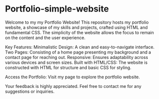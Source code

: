 # Portfolio-simple-website
Welcome to my my Portfolio Website!
This repository hosts my portfolio website, a showcase of my skills and projects, crafted using HTML and fundamental CSS. The simplicity of the website allows the focus to remain on the content and the user experience.

Key Features:
Minimalistic Design: A clean and easy-to-navigate interface.
Two Pages: Consisting of a home page presenting my background and a contact page for reaching out.
Responsive: Ensures adaptability across various devices and screen sizes.
Built with HTML/CSS: The website is constructed with HTML for structure and basic CSS for styling.

Access the Portfolio:
Visit my page to explore the portfolio website.

Your feedback is highly appreciated. Feel free to contact me for any suggestions or inquiries.
